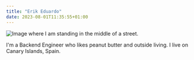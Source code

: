 ```yaml
---
title: "Erik Eduardo"
date: 2023-08-01T11:35:55+01:00
---
```

![Image where I am standing in the middle of a street.]()

I'm a Backend Engineer who likes peanut butter and outside living. I live on Canary Islands, Spain.

